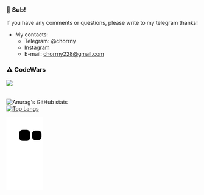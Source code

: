 ### 👋 Sub!
If you have any comments or questions, please write to my telegram thanks!
+ My contacts:
    + Telegram: @chorrny
    + [Instagram](https://www.instagram.com/chorrny/ "Instagram")
    + E-mail: chorrny228@gmail.com

### ⚠ CodeWars
[<img src="https://www.codewars.com/users/Chorrny/badges/large">](https://www.codewars.com/users/Chorrny)
<br/><br/>

![Anurag's GitHub stats](https://github-readme-stats.vercel.app/api?username=VadimChorrny&show_icons=true&theme=tokyonight)<br/>
[![Top Langs](https://github-readme-stats.vercel.app/api/top-langs/?username=VadimChorrny&layout=compact&theme=tokyonight)](https://github.com/VadimChorrny/github-readme-stats)

![Snake animation](https://github.com/preethamb97/preethamb97/blob/output/github-contribution-grid-snake.svg)
